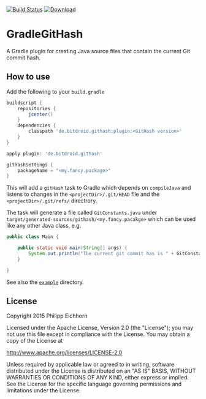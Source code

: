 [![Build Status](https://travis-ci.org/Maddoc42/GradleGitHash.svg?branch=master)](https://travis-ci.org/Maddoc42/GradleGitHash)
[ ![Download](https://api.bintray.com/packages/maddoc42/maven/githash/images/download.svg) ](https://bintray.com/maddoc42/maven/githash/_latestVersion)

# GradleGitHash
A Gradle plugin for creating Java source files that contain the current Git commit hash.

## How to use
Add the following to your ```build.gradle```

```groovy
buildscript {
    repositories {
        jcenter()
    }
    dependencies {
        classpath 'de.bitdroid.githash:plugin:<GitHash version>'
    }
}

apply plugin: 'de.bitdroid.githash'

gitHashSettings {
    packageName = "<my.fancy.package>"
}
```

This will add a ```gitHash``` task to Gradle which depends on ```compileJava``` and listens to changes in the ```<projectDir>/.git/HEAD``` file and the ```<projectDir>/.git/refs/``` directrory.

The task will generate a file called ```GitConstants.java``` under ```target/generated-sources/githash/<my.fancy.pacakge>``` which can be used like any other Java class, e.g.

```Java
public class Main {

	public static void main(String[] args) {
		System.out.println("The current git commit has is " + GitConstants.COMMIT_HASH);
	}

}
```

See also the [```example```](https://github.com/Maddoc42/GradleGitHash/tree/master/example) directory.

## License
Copyright 2015 Philipp Eichhorn 

Licensed under the Apache License, Version 2.0 (the "License");
you may not use this file except in compliance with the License.
You may obtain a copy of the License at

http://www.apache.org/licenses/LICENSE-2.0

Unless required by applicable law or agreed to in writing, software
distributed under the License is distributed on an "AS IS" BASIS,
WITHOUT WARRANTIES OR CONDITIONS OF ANY KIND, either express or implied.
See the License for the specific language governing permissions and
limitations under the License.
